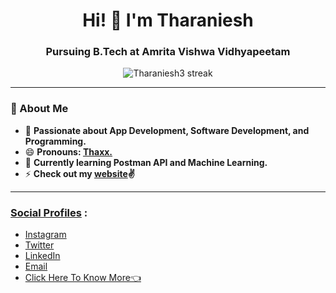 <h1 align="center">Hi! 👋 I'm Tharaniesh</h1>
<h3 align="center">Pursuing B.Tech at Amrita Vishwa Vidhyapeetam</h3>

<p align="center">
    <img src="https://github-readme-streak-stats.herokuapp.com/?user=Tharaniesh3&theme=midnight-purple&hide_border=true&border=DD0404&ring=00DDCF&background=000000&stroke=00DDAA&fire=DD08DC&currStreakNum=DD0202" alt="Tharaniesh3 streak" />
</p>

---

### 🚀 About Me
- 🔭 **Passionate about App Development, Software Development, and Programming.**
- 😄 **Pronouns: <u>Thaxx.</u>**
- 🔮 **Currently learning Postman API and Machine Learning.**
- ⚡ **Check out my [website](https://tharaniesh.netlify.app/)✌️**

---

### <u>Social Profiles</u> :
- [Instagram](https://www.instagram.com/imthaxx/)
- [Twitter](https://twitter.com/_Tharaniesh_)
- [LinkedIn](https://www.linkedin.com/in/tharaniesh-p-r-1429a3171/)
- [Email](mailto:tharaniesh3@gmail.com)
- [Click Here To Know More👈](https://tharaniesh.netlify.app/)
